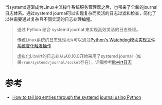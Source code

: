 当systemd逐渐成为Linux主流操作系统服务管理器之后，也带来了全新的journal日志体系。通过systemd journal可以实现复杂而灵活的日志过滤和检查，简化了以往需要通过复杂且不同实现的日志处理编程。

> 通过 Python 结合 systemd journal 来实现高效灵活的日志处理。
>
> 传统Linux系统的日志处理`或许`可以通过[Python's Watchdog模块实现文件系统变化触发操作](../../filesystem/python_watchdog_monitor_change_of_filesystem)
>
> 虚拟化Libvirt的日志处从从0.10.0开始采用了systemd journal（如果`/run/systemd/journal/socket`存在），详细参考[libvirt日志](../../../virtual/libvirt/log/libvirtd_log)


# 参考

* [How to tail log entries through the systemd journal using Python](https://www.g-loaded.eu/2016/11/26/how-to-tail-log-entries-through-the-systemd-journal-using-python/)